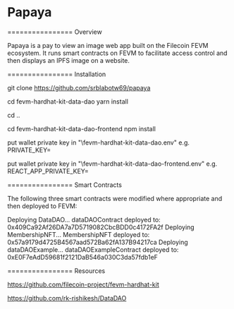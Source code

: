 # Papaya

================
Overview


Papaya is a pay to view an image web app built on the Filecoin FEVM ecosystem.  It runs smart contracts on FEVM to facilitate access control 
and then displays an IPFS image on a website.


================
Installation


git clone https://github.com/srblabotw69/papaya

cd fevm-hardhat-kit-data-dao
yarn install

cd ..

cd fevm-hardhat-kit-data-dao-frontend
npm install

put wallet private key in "\fevm-hardhat-kit-data-dao\.env"
e.g.   PRIVATE_KEY=<WALLET KEY>

put wallet private key in "\fevm-hardhat-kit-data-dao-frontend\.env"
e.g.   REACT_APP_PRIVATE_KEY=<WALLET KEY>


================
Smart Contracts


The following three smart contracts were modified where appropriate and then deployed to FEVM:


Deploying DataDAO...
dataDAOContract deployed to: 0x409Ca92Af26DA7a7D5719082CbcBDD0c4172FA2f
Deploying MembershipNFT...
MembershipNFT deployed to: 0x57a9179d4725B4567aad572Ba62fA137B94217ca
Deploying dataDAOExample...
dataDAOExampleContract deployed to: 0xE0F7eAdD59681f2121DaB546a030C3da57fdb1eF
 

================
Resources


https://github.com/filecoin-project/fevm-hardhat-kit

https://github.com/rk-rishikesh/DataDAO


